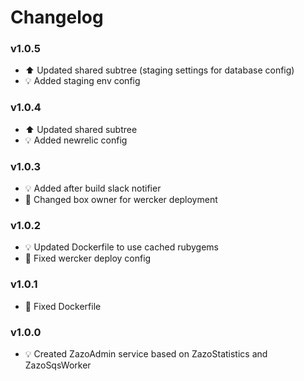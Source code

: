 # Changelog

### v1.0.5
- :arrow_up: Updated shared subtree (staging settings for database config)
- :bulb: Added staging env config

### v1.0.4
- :arrow_up: Updated shared subtree
- :bulb: Added newrelic config

### v1.0.3
- :bulb: Added after build slack notifier
- :hammer: Changed box owner for wercker deployment

### v1.0.2
- :bulb: Updated Dockerfile to use cached rubygems
- :hammer: Fixed wercker deploy config

### v1.0.1
- :hammer: Fixed Dockerfile

### v1.0.0
- :bulb: Created ZazoAdmin service based on ZazoStatistics and ZazoSqsWorker
